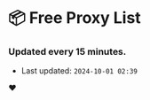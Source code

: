 # :package: Free Proxy List
### Updated every 15 minutes.

- Last updated: `2024-10-01 02:39`

:heart:
